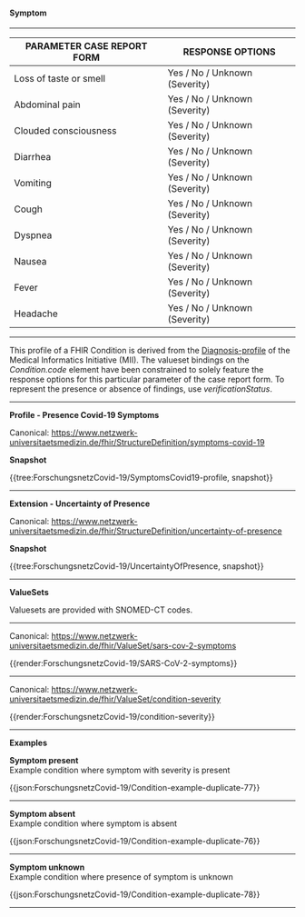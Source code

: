 #### Symptom

---

| PARAMETER CASE REPORT FORM | RESPONSE OPTIONS |
|--------------|-----------|
| Loss of taste or smell | Yes / No / Unknown (Severity) | 
| Abdominal pain | Yes / No / Unknown (Severity) |
| Clouded consciousness | Yes / No / Unknown (Severity) |
| Diarrhea | Yes / No / Unknown (Severity) | 
| Vomiting | Yes / No / Unknown (Severity) | 
| Cough | Yes / No / Unknown (Severity) | 
| Dyspnea | Yes / No / Unknown (Severity) | 
| Nausea | Yes / No / Unknown (Severity) | 
| Fever | Yes / No / Unknown (Severity) | 
| Headache | Yes / No / Unknown (Severity) | 

---

This profile of a FHIR Condition is derived from the [Diagnosis-profile](https://simplifier.net/medizininformatikinitiative-moduldiagnosen/diagnose-duplicate-3) of the Medical Informatics Initiative (MII). The valueset bindings on the *Condition.code* element have been constrained to solely feature the response options for this particular parameter of the case report form. To represent the presence or absence of findings, use *verificationStatus*. 

---

**Profile - Presence Covid-19 Symptoms**

Canonical: https://www.netzwerk-universitaetsmedizin.de/fhir/StructureDefinition/symptoms-covid-19

**Snapshot**

{{tree:ForschungsnetzCovid-19/SymptomsCovid19-profile, snapshot}}

---

**Extension - Uncertainty of Presence**

Canonical: https://www.netzwerk-universitaetsmedizin.de/fhir/StructureDefinition/uncertainty-of-presence

**Snapshot**

{{tree:ForschungsnetzCovid-19/UncertaintyOfPresence, snapshot}}

---

**ValueSets**

Valuesets are provided with SNOMED-CT codes.

---

Canonical: https://www.netzwerk-universitaetsmedizin.de/fhir/ValueSet/sars-cov-2-symptoms

{{render:ForschungsnetzCovid-19/SARS-CoV-2-symptoms}}

---

Canonical: https://www.netzwerk-universitaetsmedizin.de/fhir/ValueSet/condition-severity

{{render:ForschungsnetzCovid-19/condition-severity}}

---

**Examples**

**Symptom present**
<br>
Example condition where symptom with severity is present 

{{json:ForschungsnetzCovid-19/Condition-example-duplicate-77}} 

---

**Symptom absent**
<br>
Example condition where symptom is absent 

{{json:ForschungsnetzCovid-19/Condition-example-duplicate-76}} 

---

**Symptom unknown**
<br>
Example condition where presence of symptom is unknown 

{{json:ForschungsnetzCovid-19/Condition-example-duplicate-78}} 

---

